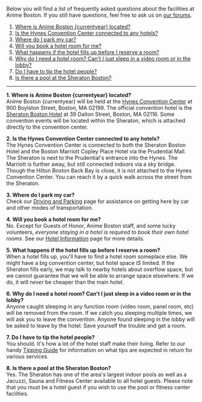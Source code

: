 Below you will find a list of frequently asked questions about the facilities at Anime Boston. If you still have questions, feel free to ask us on [our forums](https://forums.animeboston.com/viewforum.php?f=2).

1. [Where is Anime Boston {currentyear} located?](#1)
2. [Is the Hynes Convention Center connected to any hotels?](#2)
3. [Where do I park my car?](#3)
4. [Will you book a hotel room for me?](#4)
5. [What happens if the hotel fills up before I reserve a room?](#5)
6. [Why do I need a hotel room? Can't I just sleep in a video room or in the lobby?](#6)
7. [Do I have to tip the hotel people?](#7)
8. [Is there a pool at the Sheraton Boston?](#8)

---

**1\. <a name="1">Where is Anime Boston {currentyear} located?</a>**  
Anime Boston {currentyear} will be held at the <a href="http://www.mccahome.com/jhcc.html" target="\_blank">Hynes Convention Center</a> at 900 Boylston Street, Boston, MA 02199. The official convention hotel is the [Sheraton Boston Hotel](/location/hotel) at 39 Dalton Street, Boston, MA 02116. Some convention events will be located within the Sheraton, which is attached directly to the convention center.

**2\. <a name="2">Is the Hynes Convention Center connected to any hotels?</a>**  
The Hynes Convention Center is connected to both the Sheraton Boston Hotel and the Boston Marriott Copley Place Hotel via the Prudential Mall. The Sheraton is next to the Prudential's entrance into the Hynes. The Marriott is further away, but still connected indoors via a sky bridge. Though the Hilton Boston Back Bay is close, it is not attached to the Hynes Convention Center. You can reach it by a quick walk across the street from the Sheraton.

**3\. <a name="3">Where do I park my car?</a>**  
Check our [Driving and Parking](/location/travel_info/) page for assistance on getting here by car and other modes of transportation.

**4\. <a name="4">Will you book a hotel room for me?</a>**  
No. Except for Guests of Honor, Anime Boston staff, and some lucky volunteers, *everyone staying in a hotel is required to book their own hotel rooms*. See our [Hotel Information](/location/hotel_info/) page for more details.

**5\. <a name="5">What happens if the hotel fills up before I reserve a room?</a>**  
When a hotel fills up, you'll have to find a hotel room someplace else. We might have a big convention center, but hotel space *IS* limited. If the Sheraton fills early, we may talk to nearby hotels about overflow space, but we cannot guarantee that we will be able to arrange space elsewhere. If we do, it will *never* be cheaper than the main hotel.

**6\. <a name="6">Why do I need a hotel room?  Can't I just sleep in a video room or in the lobby?</a>**  
Anyone caught sleeping in any function room (video room, panel room, etc) will be removed from the room. If we catch you sleeping multiple times, we will ask you to leave the convention. Anyone found sleeping in the lobby will be asked to leave by the hotel. Save yourself the trouble and get a room.

**7\. <a name="7">Do I have to tip the hotel people?</a>**  
You should. It's how a lot of the hotel staff make their living. Refer to our handy [Tipping Guide](/location/tipping_guide/) for information on what tips are expected in return for various services.

**8\. <a name="8">Is there a pool at the Sheraton Boston?</a>**  
Yes. The Sheraton has one of the area's largest indoor pools as well as a Jacuzzi, Sauna and Fitness Center available to all hotel guests. Please note that you must be a
hotel guest if you wish to use the pool or fitness center facilities.